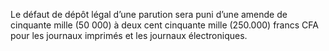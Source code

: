 Le défaut de dépôt légal d’une parution sera puni d’une amende de cinquante mille (50 000) à deux cent cinquante mille (250.000) francs CFA pour les journaux imprimés et les journaux électroniques.